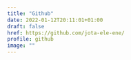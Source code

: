 ```yaml
---
title: "Github"
date: 2022-01-12T20:11:01+01:00
draft: false
href: https://github.com/jota-ele-ene/
profile: github
image: ""
---
```

